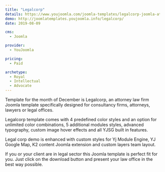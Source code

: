 ```yaml
---
title: "Legalcorp"
details: https://www.youjoomla.com/joomla-templates/legalcorp-joomla-attorney-template.html
demo: http://joomlatemplates.youjoomla.info/legalcorp/
date: 2019-08-09

cms: 
  - Joomla

provider:
  - YouJoomla

pricing:
  - Paid

archetype:
  - Royal
  - Intellectual
  - Advocate
--- 
```


Template for the month of December is Legalcorp, an attorney law firm Joomla template specifically designed for consultancy firms, attorneys, lawyers or legal offices.

Legalcorp template comes with 4 predefined color styles and an option for unlimited color combinations, 5 additional modules styles, advanced typography, custom image hover effects and all YJSG built in features.

Legal corp demo is enhanced with custom styles for Yj Module Engine, YJ Google Map, K2 content Joomla extension and custom layers team layout.

If you or your client are in legal sector this Joomla template is perfect fit for you. Just click on the download button and present your law office in the best way possible. 
